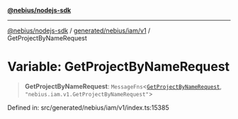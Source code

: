 [**@nebius/nodejs-sdk**](../../../../../README.md)

***

[@nebius/nodejs-sdk](../../../../../README.md) / [generated/nebius/iam/v1](../README.md) / GetProjectByNameRequest

# Variable: GetProjectByNameRequest

> **GetProjectByNameRequest**: `MessageFns`\<[`GetProjectByNameRequest`](../interfaces/GetProjectByNameRequest.md), `"nebius.iam.v1.GetProjectByNameRequest"`\>

Defined in: src/generated/nebius/iam/v1/index.ts:15385

